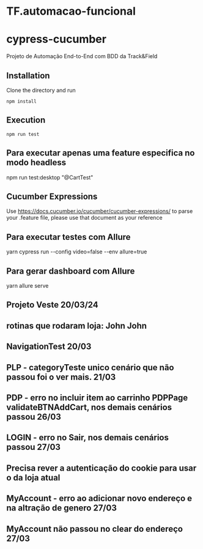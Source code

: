 # TF.automacao-funcional

# cypress-cucumber

Projeto de Automação End-to-End com BDD da Track&Field 

## Installation

Clone the directory and run

```shell
npm install
```

## Execution

```shell
npm run test
```
## Para executar apenas uma feature especifica no modo headless
npm run test:desktop "@CartTest"
## Cucumber Expressions

Use https://docs.cucumber.io/cucumber/cucumber-expressions/ to parse your .feature file, please use that document as your reference

## Para executar testes com Allure
yarn cypress run --config video=false --env allure=true

## Para gerar dashboard com Allure
yarn allure serve

## Projeto Veste 20/03/24
## rotinas que rodaram loja: John John
## NavigationTest 20/03
## PLP - categoryTeste unico cenário que não passou foi o ver mais. 21/03
## PDP - erro no incluir item ao carrinho PDPPage validateBTNAddCart, nos demais cenários passou 26/03
## LOGIN - erro no Sair, nos demais cenários passou 27/03
## Precisa rever a autenticação do cookie para usar o da loja atual
## MyAccount - erro ao adicionar novo endereço e na altração de genero 27/03
## MyAccount não passou no clear do endereço 27/03


